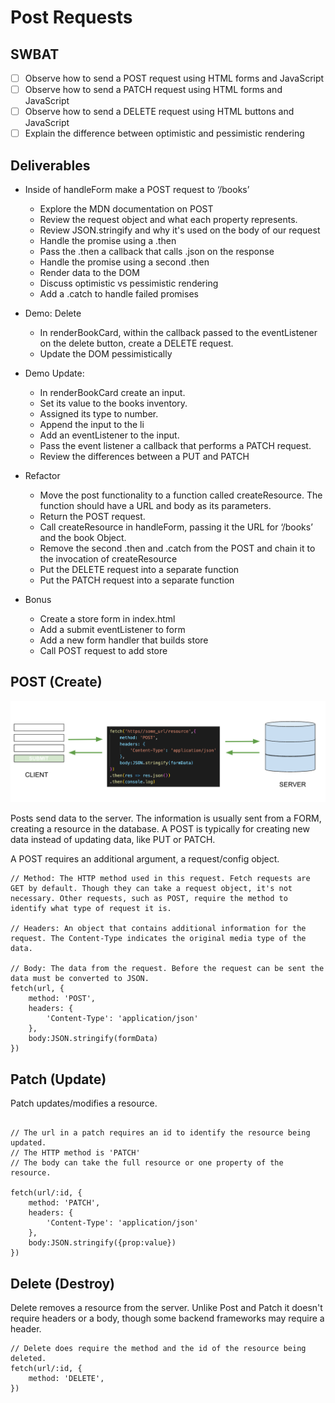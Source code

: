 # Post Requests
## SWBAT
- [ ] Observe how to send a  POST request using HTML forms and JavaScript
- [ ] Observe how to send a PATCH request using HTML forms and JavaScript
- [ ] Observe how to send a DELETE request using HTML buttons and JavaScript
- [ ] Explain the difference between optimistic and pessimistic rendering

## Deliverables 
- Inside of handleForm make a POST request to ‘/books’
    - Explore the MDN documentation on POST 
    - Review the request object and what each property represents. 
    - Review JSON.stringify and why it's used on the body of our request
    - Handle the promise using a .then
    - Pass the .then a callback that calls .json on the response
    - Handle the promise using a second .then 
    - Render data to the DOM 
    - Discuss optimistic vs pessimistic rendering
    - Add a .catch to handle failed promises 

- Demo: Delete
    - In renderBookCard, within the callback passed to the eventListener on the delete button, create a DELETE request.
    - Update the DOM pessimistically 
- Demo Update:
    - In renderBookCard create an input. 
    - Set its value to the books inventory. 
    - Assigned its type to number.
    - Append the input to the li
    - Add an eventListener to the input.
    - Pass the event listener a callback that performs a PATCH request.
    - Review the differences between a PUT and PATCH

- Refactor 
    - Move the post functionality to a function called createResource. The function should have a URL and body as its parameters.
    - Return the POST request.
    - Call createResource in handleForm, passing it the URL for ‘/books’ and the book Object.
    - Remove the second .then and .catch from the POST and chain it to the invocation of createResource
    - Put the DELETE request into a separate function
    - Put the PATCH request into a separate function
- Bonus
    - Create a store form in index.html
    - Add a submit eventListener to form
    - Add a new form handler that builds store
    - Call POST request to add store

## POST (Create)
![post](assets/post.png)

Posts send data to the server. The information is usually sent from a FORM, creating a resource in the database. A POST is typically for creating new data instead of updating data, like PUT or PATCH.

A POST requires an additional argument, a request/config object.

```
// Method: The HTTP method used in this request. Fetch requests are GET by default. Though they can take a request object, it's not necessary. Other requests, such as POST, require the method to identify what type of request it is. 

// Headers: An object that contains additional information for the request. The Content-Type indicates the original media type of the data. 

// Body: The data from the request. Before the request can be sent the data must be converted to JSON.
fetch(url, {
    method: 'POST',
    headers: {
        'Content-Type': 'application/json'
    },
    body:JSON.stringify(formData)
})
```

## Patch (Update)
Patch updates/modifies a resource.

```

// The url in a patch requires an id to identify the resource being updated. 
// The HTTP method is 'PATCH'
// The body can take the full resource or one property of the resource.

fetch(url/:id, {
    method: 'PATCH',
    headers: {
        'Content-Type': 'application/json'
    },
    body:JSON.stringify({prop:value})
})
```

## Delete (Destroy)
Delete removes a resource from the server. Unlike Post and Patch it doesn't require headers or a body, though some backend frameworks may require a header.

```
// Delete does require the method and the id of the resource being deleted.
fetch(url/:id, {
    method: 'DELETE',
})

```